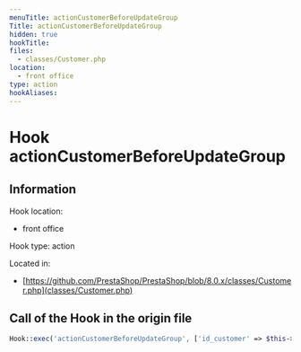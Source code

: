 ```yaml
---
menuTitle: actionCustomerBeforeUpdateGroup
Title: actionCustomerBeforeUpdateGroup
hidden: true
hookTitle: 
files:
  - classes/Customer.php
location:
  - front office
type: action
hookAliases:
---
```


# Hook actionCustomerBeforeUpdateGroup

## Information

Hook location:
  - front office

Hook type: action

Located in: 
  - [https://github.com/PrestaShop/PrestaShop/blob/8.0.x/classes/Customer.php](classes/Customer.php)

## Call of the Hook in the origin file

```php
Hook::exec('actionCustomerBeforeUpdateGroup', ['id_customer' => $this->id, 'groups' => $list])
```
